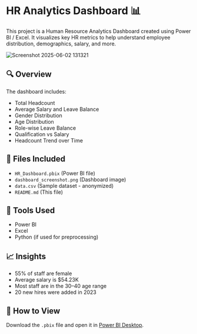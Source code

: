 
# HR Analytics Dashboard 📊

This project is a Human Resource Analytics Dashboard created using Power BI / Excel. It visualizes key HR metrics to help understand employee distribution, demographics, salary, and more.

![Screenshot 2025-06-02 131321](https://github.com/user-attachments/assets/647d7981-bf59-4c06-a7b4-d2a1f3588704)

## 🔍 Overview

The dashboard includes:
- Total Headcount
- Average Salary and Leave Balance
- Gender Distribution
- Age Distribution
- Role-wise Leave Balance
- Qualification vs Salary
- Headcount Trend over Time

## 📁 Files Included

- `HR_Dashboard.pbix` (Power BI file)
- `dashboard_screenshot.png` (Dashboard image)
- `data.csv` (Sample dataset - anonymized)
- `README.md` (This file)

## 🧰 Tools Used

- Power BI
- Excel
- Python (if used for preprocessing)

## 📈 Insights

- 55% of staff are female
- Average salary is $54.23K
- Most staff are in the 30–40 age range
- 20 new hires were added in 2023

## 🚀 How to View

Download the `.pbix` file and open it in [Power BI Desktop](https://powerbi.microsoft.com/desktop/).
